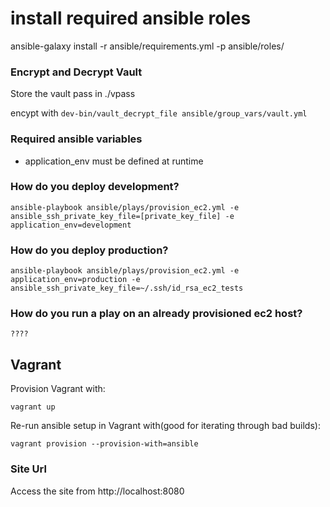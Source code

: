 # install required ansible roles

ansible-galaxy install -r ansible/requirements.yml -p ansible/roles/

### Encrypt and Decrypt Vault

Store the vault pass in ./vpass

encypt with `dev-bin/vault_decrypt_file ansible/group_vars/vault.yml`

### Required ansible variables

* application_env must be defined at runtime

### How do you deploy development?

```
ansible-playbook ansible/plays/provision_ec2.yml -e ansible_ssh_private_key_file=[private_key_file] -e application_env=development
```

### How do you deploy production?

```
ansible-playbook ansible/plays/provision_ec2.yml -e application_env=production -e ansible_ssh_private_key_file=~/.ssh/id_rsa_ec2_tests

```

### How do you run a play on an already provisioned ec2 host?

```
????
```

## Vagrant

Provision Vagrant with:

`vagrant up`

Re-run ansible setup in Vagrant with(good for iterating through bad builds):

`vagrant provision --provision-with=ansible`

### Site Url

Access the site from http://localhost:8080
